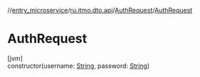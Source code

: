 //[entry_microservice](../../../index.md)/[ru.itmo.dto.api](../index.md)/[AuthRequest](index.md)/[AuthRequest](-auth-request.md)

# AuthRequest

[jvm]\
constructor(username: [String](https://kotlinlang.org/api/core/kotlin-stdlib/kotlin/-string/index.html), password: [String](https://kotlinlang.org/api/core/kotlin-stdlib/kotlin/-string/index.html))